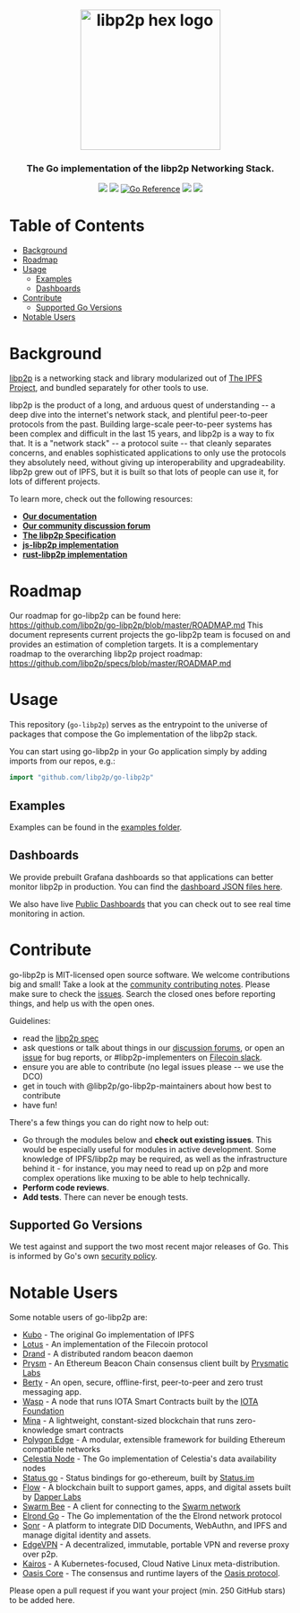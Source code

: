 
<h1 align="center">
  <a href="libp2p.io"><img width="250" src="https://github.com/libp2p/libp2p/blob/master/logo/black-bg-2.png?raw=true" alt="libp2p hex logo" /></a>
</h1>

<h3 align="center">The Go implementation of the libp2p Networking Stack.</h3>

<p align="center">
  <a href="http://protocol.ai"><img src="https://img.shields.io/badge/made%20by-Protocol%20Labs-blue.svg?style=flat-square" /></a>
  <a href="http://libp2p.io/"><img src="https://img.shields.io/badge/project-libp2p-yellow.svg?style=flat-square" /></a>
  <a href="https://pkg.go.dev/github.com/libp2p/go-libp2p"><img src="https://pkg.go.dev/badge/github.com/libp2p/go-libp2p.svg" alt="Go Reference"></a>
  <a href="https://discuss.libp2p.io"><img src="https://img.shields.io/discourse/https/discuss.libp2p.io/posts.svg"/></a>
  <a href="https://marcopolo.github.io/FlakyTests/"><img src="https://marcopolo.github.io/FlakyTests/current-score.svg"/></a>
</p>

# Table of Contents <!-- omit in toc -->
- [Background](#background)
- [Roadmap](#roadmap)
- [Usage](#usage)
  - [Examples](#examples)
  - [Dashboards](#dashboards)
- [Contribute](#contribute)
  - [Supported Go Versions](#supported-go-versions)
- [Notable Users](#notable-users)

# Background

[libp2p](https://github.com/libp2p/specs) is a networking stack and library modularized out of [The IPFS Project](https://github.com/ipfs/ipfs), and bundled separately for other tools to use.
>
libp2p is the product of a long, and arduous quest of understanding -- a deep dive into the internet's network stack, and plentiful peer-to-peer protocols from the past. Building large-scale peer-to-peer systems has been complex and difficult in the last 15 years, and libp2p is a way to fix that. It is a "network stack" -- a protocol suite -- that cleanly separates concerns, and enables sophisticated applications to only use the protocols they absolutely need, without giving up interoperability and upgradeability. libp2p grew out of IPFS, but it is built so that lots of people can use it, for lots of different projects.

To learn more, check out the following resources:
- [**Our documentation**](https://docs.libp2p.io)
- [**Our community discussion forum**](https://discuss.libp2p.io)
- [**The libp2p Specification**](https://github.com/libp2p/specs)
- [**js-libp2p implementation**](https://github.com/libp2p/js-libp2p)
- [**rust-libp2p implementation**](https://github.com/libp2p/rust-libp2p)

# Roadmap

Our roadmap for go-libp2p can be found here: https://github.com/libp2p/go-libp2p/blob/master/ROADMAP.md
This document represents current projects the go-libp2p team is focused on and provides an estimation of completion targets. It is a complementary roadmap to the overarching libp2p project roadmap: https://github.com/libp2p/specs/blob/master/ROADMAP.md

# Usage

This repository (`go-libp2p`) serves as the entrypoint to the universe of packages that compose the Go implementation of the libp2p stack.

You can start using go-libp2p in your Go application simply by adding imports from our repos, e.g.:

```go
import "github.com/libp2p/go-libp2p"
```

## Examples

Examples can be found in the [examples folder](examples).

## Dashboards

We provide prebuilt Grafana dashboards so that applications can better monitor libp2p in production.
You can find the [dashboard JSON files here](https://github.com/libp2p/go-libp2p/tree/master/dashboards).

We also have live [Public Dashboards](https://github.com/libp2p/go-libp2p/tree/master/dashboards/README.md#public-dashboards) that you can check out to see real time monitoring in action.


# Contribute

go-libp2p is MIT-licensed open source software. We welcome contributions big and small! Take a look at the [community contributing notes](https://github.com/ipfs/community/blob/master/CONTRIBUTING.md). Please make sure to check the [issues](https://github.com/libp2p/go-libp2p/issues). Search the closed ones before reporting things, and help us with the open ones.

Guidelines:

- read the [libp2p spec](https://github.com/libp2p/specs)
- ask questions or talk about things in our [discussion forums](https://discuss.libp2p.io), or open an [issue](https://github.com/libp2p/go-libp2p/issues) for bug reports, or #libp2p-implementers on [Filecoin slack](https://filecoin.io/slack).
- ensure you are able to contribute (no legal issues please -- we use the DCO)
- get in touch with @libp2p/go-libp2p-maintainers about how best to contribute
- have fun!

There's a few things you can do right now to help out:
 - Go through the modules below and **check out existing issues**. This would be especially useful for modules in active development. Some knowledge of IPFS/libp2p may be required, as well as the infrastructure behind it - for instance, you may need to read up on p2p and more complex operations like muxing to be able to help technically.
 - **Perform code reviews**.
 - **Add tests**. There can never be enough tests.

## Supported Go Versions

We test against and support the two most recent major releases of Go. This is
informed by Go's own [security policy](https://go.dev/doc/security/policy).

# Notable Users
Some notable users of go-libp2p are:
- [Kubo](https://github.com/ipfs/kubo) - The original Go implementation of IPFS
- [Lotus](https://github.com/filecoin-project/lotus) - An implementation of the Filecoin protocol
- [Drand](https://github.com/drand/drand) - A distributed random beacon daemon
- [Prysm](https://github.com/prysmaticlabs/prysm) - An Ethereum Beacon Chain consensus client built by [Prysmatic Labs](https://prysmaticlabs.com/)
- [Berty](https://github.com/berty/berty) - An open, secure, offline-first, peer-to-peer and zero trust messaging app.
- [Wasp](https://github.com/iotaledger/wasp) - A node that runs IOTA Smart Contracts built by the [IOTA Foundation](https://www.iota.org/)
- [Mina](https://github.com/minaprotocol/mina) - A lightweight, constant-sized blockchain that runs zero-knowledge smart contracts
- [Polygon Edge](https://github.com/0xPolygon/polygon-edge) - A modular, extensible framework for building Ethereum compatible networks
- [Celestia Node](https://github.com/celestiaorg/celestia-node) - The Go implementation of Celestia's data availability nodes
- [Status go](https://github.com/status-im/status-go) - Status bindings for go-ethereum, built by [Status.im](https://status.im/)
- [Flow](https://github.com/onflow/flow-go) - A blockchain built to support games, apps, and digital assets built by [Dapper Labs](https://www.dapperlabs.com/)
- [Swarm Bee](https://github.com/ethersphere/bee) - A client for connecting to the [Swarm network](https://www.ethswarm.org/)
- [Elrond Go](https://github.com/multiversx/mx-chain-go) - The Go implementation of the the Elrond network protocol
- [Sonr](https://github.com/sonr-io/sonr) - A platform to integrate DID Documents, WebAuthn, and IPFS and manage digital identity and assets.
- [EdgeVPN](https://github.com/mudler/edgevpn) - A decentralized, immutable, portable VPN and reverse proxy over p2p.
- [Kairos](https://github.com/kairos-io/kairos) - A Kubernetes-focused, Cloud Native Linux meta-distribution.
- [Oasis Core](https://github.com/oasisprotocol/oasis-core) - The consensus and runtime layers of the [Oasis protocol](https://oasisprotocol.org/).

Please open a pull request if you want your project (min. 250 GitHub stars) to be added here.

